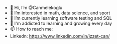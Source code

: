 - 👋 Hi, I’m @Canmelekoglu
- 👀 I’m interested in math, data science, and sport 
- 🌱 I’m currently learning software testing and SQL 
- 💞️ I'm addicted to learning and growing every day
- 📫 How to reach me:
- Linkedn: https://www.linkedin.com/in/izzet-can/

<!---
Canmelekoglu/Canmelekoglu is a ✨ special ✨ repository because its `README.md` (this file) appears on your GitHub profile.
You can click the Preview link to take a look at your changes.
--->
